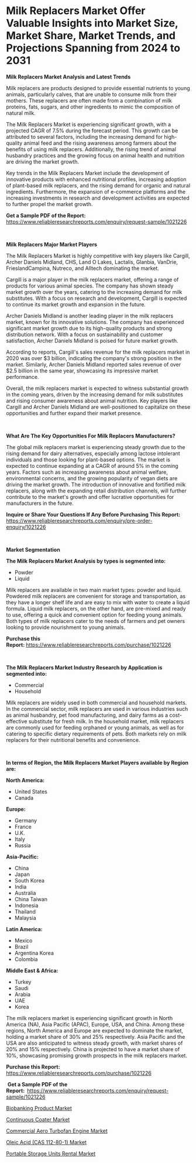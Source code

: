 <p><h1>Milk Replacers Market Offer Valuable Insights into Market Size, Market Share, Market Trends, and Projections Spanning from 2024 to 2031</h1></p><p><strong>Milk Replacers Market Analysis and Latest Trends</strong></p>
<p><p>Milk replacers are products designed to provide essential nutrients to young animals, particularly calves, that are unable to consume milk from their mothers. These replacers are often made from a combination of milk proteins, fats, sugars, and other ingredients to mimic the composition of natural milk.</p><p>The Milk Replacers Market is experiencing significant growth, with a projected CAGR of 7.5% during the forecast period. This growth can be attributed to several factors, including the increasing demand for high-quality animal feed and the rising awareness among farmers about the benefits of using milk replacers. Additionally, the rising trend of animal husbandry practices and the growing focus on animal health and nutrition are driving the market growth.</p><p>Key trends in the Milk Replacers Market include the development of innovative products with enhanced nutritional profiles, increasing adoption of plant-based milk replacers, and the rising demand for organic and natural ingredients. Furthermore, the expansion of e-commerce platforms and the increasing investments in research and development activities are expected to further propel the market growth.</p></p>
<p><strong>Get a Sample PDF of the Report:&nbsp;</strong> <a href="https://www.reliableresearchreports.com/enquiry/request-sample/1021226">https://www.reliableresearchreports.com/enquiry/request-sample/1021226</a></p>
<p>&nbsp;</p>
<p><strong>Milk Replacers Major Market Players</strong></p>
<p><p> </p><p>The Milk Replacers Market is highly competitive with key players like Cargill, Archer Daniels Midland, CHS, Land O Lakes, Lactalis, Glanbia, VanDrie, FrieslandCampina, Nutreco, and Alltech dominating the market. </p><p>Cargill is a major player in the milk replacers market, offering a range of products for various animal species. The company has shown steady market growth over the years, catering to the increasing demand for milk substitutes. With a focus on research and development, Cargill is expected to continue its market growth and expansion in the future.</p><p>Archer Daniels Midland is another leading player in the milk replacers market, known for its innovative solutions. The company has experienced significant market growth due to its high-quality products and strong distribution network. With a focus on sustainability and customer satisfaction, Archer Daniels Midland is poised for future market growth.</p><p>According to reports, Cargill's sales revenue for the milk replacers market in 2020 was over $3 billion, indicating the company's strong position in the market. Similarly, Archer Daniels Midland reported sales revenue of over $2.5 billion in the same year, showcasing its impressive market performance.</p><p>Overall, the milk replacers market is expected to witness substantial growth in the coming years, driven by the increasing demand for milk substitutes and rising consumer awareness about animal nutrition. Key players like Cargill and Archer Daniels Midland are well-positioned to capitalize on these opportunities and further expand their market presence.</p></p>
<p>&nbsp;</p>
<p><strong>What Are The Key Opportunities For Milk Replacers Manufacturers?</strong></p>
<p><p>The global milk replacers market is experiencing steady growth due to the rising demand for dairy alternatives, especially among lactose intolerant individuals and those looking for plant-based options. The market is expected to continue expanding at a CAGR of around 5% in the coming years. Factors such as increasing awareness about animal welfare, environmental concerns, and the growing popularity of vegan diets are driving the market growth. The introduction of innovative and fortified milk replacers, along with the expanding retail distribution channels, will further contribute to the market's growth and offer lucrative opportunities for manufacturers in the future.</p></p>
<p><strong>Inquire or Share Your Questions If Any Before Purchasing This Report:</strong> <a href="https://www.reliableresearchreports.com/enquiry/pre-order-enquiry/1021226">https://www.reliableresearchreports.com/enquiry/pre-order-enquiry/1021226</a></p>
<p>&nbsp;</p>
<p><strong>Market Segmentation</strong></p>
<p><strong>The Milk Replacers Market Analysis by types is segmented into:</strong></p>
<p><ul><li>Powder</li><li>Liquid</li></ul></p>
<p><p>Milk replacers are available in two main market types: powder and liquid. Powdered milk replacers are convenient for storage and transportation, as they have a longer shelf life and are easy to mix with water to create a liquid formula. Liquid milk replacers, on the other hand, are pre-mixed and ready to use, offering a quick and convenient option for feeding young animals. Both types of milk replacers cater to the needs of farmers and pet owners looking to provide nourishment to young animals.</p></p>
<p><strong>Purchase this Report:&nbsp;</strong><a href="https://www.reliableresearchreports.com/purchase/1021226">https://www.reliableresearchreports.com/purchase/1021226</a></p>
<p>&nbsp;</p>
<p><strong>The Milk Replacers Market Industry Research by Application is segmented into:</strong></p>
<p><ul><li>Commercial</li><li>Household</li></ul></p>
<p><p>Milk replacers are widely used in both commercial and household markets. In the commercial sector, milk replacers are used in various industries such as animal husbandry, pet food manufacturing, and dairy farms as a cost-effective substitute for fresh milk. In the household market, milk replacers are commonly used for feeding orphaned or young animals, as well as for catering to specific dietary requirements of pets. Both markets rely on milk replacers for their nutritional benefits and convenience.</p></p>
<p>&nbsp;</p>
<p><strong>In terms of Region, the Milk Replacers Market Players available by Region are:</strong></p>
<p>
    <p> <strong> North America: </strong>
        <ul>
            <li>United States</li>
            <li>Canada</li>
        </ul>
        </p> 
    <p> <strong> Europe: </strong>
        <ul>
            <li>Germany</li>
            <li>France</li>
            <li>U.K.</li>
            <li>Italy</li>
            <li>Russia</li>
        </ul>
        </p> 
    <p> <strong> Asia-Pacific: </strong>
        <ul>
            <li>China</li>
            <li>Japan</li>
            <li>South Korea</li>
            <li>India</li>
            <li>Australia</li>
            <li>China Taiwan</li>
            <li>Indonesia</li>
            <li>Thailand</li>
            <li>Malaysia</li>
        </ul>
        </p> 
    <p> <strong> Latin America: </strong>
        <ul>
            <li>Mexico</li>
            <li>Brazil</li>
            <li>Argentina Korea</li>
            <li>Colombia</li>
        </ul>
        </p> 
    <p> <strong> Middle East & Africa: </strong>
        <ul>
            <li>Turkey</li>
            <li>Saudi</li>
            <li>Arabia</li>
            <li>UAE</li>
            <li>Korea</li>
        </ul>
    </p>
    </p>
<p><p>The milk replacers market is experiencing significant growth in North America (NA), Asia Pacific (APAC), Europe, USA, and China. Among these regions, North America and Europe are expected to dominate the market, holding a market share of 30% and 25% respectively. Asia Pacific and the USA are also anticipated to witness steady growth, with market shares of 20% and 15% respectively. China is projected to have a market share of 10%, showcasing promising growth prospects in the milk replacers market.</p></p>
<p><strong>Purchase this Report: </strong><a href="https://www.reliableresearchreports.com/purchase/1021226">https://www.reliableresearchreports.com/purchase/1021226</a></p>
<p>&nbsp;<strong>Get a Sample PDF of the Report:&nbsp;&nbsp;</strong><a href="https://www.reliableresearchreports.com/enquiry/request-sample/1021226">https://www.reliableresearchreports.com/enquiry/request-sample/1021226</a></p>
<p><strong></strong></p>
<p><p><a href="https://issuu.com/reportprime-2/docs/biobanking-product-market-size-2030.pptx">Biobanking Product Market</a></p><p><a href="https://medium.com/@kathrynlynch04/continuous-coater-market-share-evolution-and-market-growth-trends-2024-2031-382093fe7d71">Continuous Coater Market</a></p><p><a href="https://github.com/CliffMedina6/Market-Research-Report-List-3/blob/main/commercial-aero-turbofan-engine-market.md">Commercial Aero Turbofan Engine Market</a></p><p><a href="https://github.com/provorikovar/Market-Research-Report-List-3/blob/main/oleic-acid-cas-112-80-1-market.md">Oleic Acid (CAS 112-80-1) Market</a></p><p><a href="https://medium.com/@kathrynlynch04/portable-storage-units-rental-market-report-reveals-the-latest-trends-and-growth-opportunities-of-88bccf6541e3">Portable Storage Units Rental Market</a></p></p>